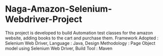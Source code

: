 # Naga-Amazon-Selenium-Webdriver-Project
This project is developed to build Automation test classes for the amazon website, adding books to the cart and purchase them. Framework Adopted : Selenium Web Driver, Language : Java, Design Methodology : Page Object model using Selenium Web Driver, Build Tool : Maven
